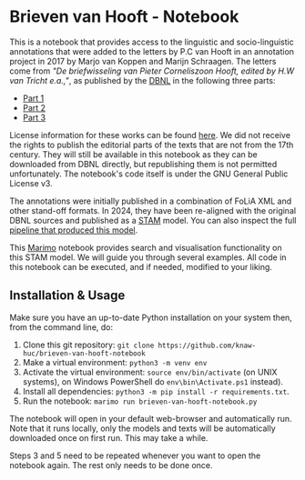 # Brieven van Hooft - Notebook

This is a notebook that provides access to the linguistic and socio-linguistic
annotations that were added to the letters by P.C van Hooft in an annotation
project in 2017 by Marjo van Koppen and Marijn Schraagen. The letters come from
*"De briefwisseling van Pieter Corneliszoon Hooft, edited by H.W van Tricht
e.a.,"*, as published by the [DBNL](https://www.dbnl.org) in the following
three parts:

* [Part 1](https://www.dbnl.org/tekst/hoof001hwva02_01/)
* [Part 2](https://www.dbnl.org/tekst/hoof001hwva03_01/)
* [Part 3](https://www.dbnl.org/tekst/hoof001hwva04_01/)

License information for these works can be found
[here](https://www.dbnl.org/titels/gebruiksvoorwaarden.php?id=hoof001hwva03).
We did not receive the rights to publish the editorial parts of the texts that
are not from the 17th century. They will still be available in this notebook as
they can be downloaded from DBNL directly, but republishing them is not
permitted unfortunately. The notebook's code itself is under the GNU General Public License v3.

The annotations were initially published in a combination of FoLiA XML and
other stand-off formats. In 2024, they have been re-aligned with the original
DBNL sources and published as a [STAM](https://annotation.github.io/stam)
model. You can also inspect the full [pipeline that produced this
model](https://github.com/knaw-huc/brieven-van-hooft-pipeline).

This [Marimo](https://marimo.io) notebook provides search and visualisation
functionality on this STAM model. We will guide you through several examples.
All code in this notebook can be executed, and if needed, modified to your
liking.

## Installation & Usage

Make sure you have an up-to-date Python installation on your system then, from
the command line, do:

1. Clone this git repository: `git clone https://github.com/knaw-huc/brieven-van-hooft-notebook`
2. Make a virtual environment: `python3 -m venv env`
3. Activate the virtual environment: `source env/bin/activate` (on UNIX systems), on Windows PowerShell do `env\bin\Activate.ps1` instead).
4. Install all dependencies: `python3 -m pip install -r requirements.txt`. 
5. Run the notebook: `marimo run brieven-van-hooft-notebook.py`

The notebook will open in your default web-browser and automatically run. Note
that it runs locally, only the models and texts will be automatically downloaded once on
first run. This may take a while.

Steps 3 and 5 need to be repeated whenever you want to open the notebook again.
The rest only needs to be done once.
